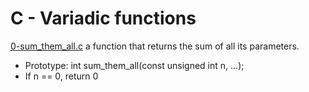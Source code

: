 # C - Variadic functions

[0-sum_them_all.c](./0-sum_them_all.c)
a function that returns the sum of all its parameters.

- Prototype: int sum_them_all(const unsigned int n, ...);
- If n == 0, return 0
